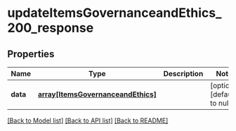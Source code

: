 # updateItemsGovernanceandEthics_200_response

## Properties
Name | Type | Description | Notes
------------ | ------------- | ------------- | -------------
**data** | [**array[ItemsGovernanceandEthics]**](ItemsGovernanceandEthics.md) |  | [optional] [default to null]

[[Back to Model list]](../README.md#documentation-for-models) [[Back to API list]](../README.md#documentation-for-api-endpoints) [[Back to README]](../README.md)


